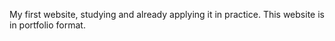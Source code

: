My first website, studying and already applying it in practice. This website is in portfolio format.
